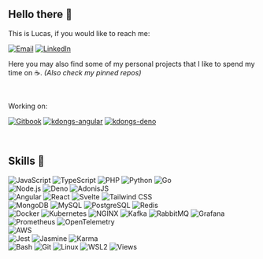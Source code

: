 ## Hello there 👋

This is Lucas, if you would like to reach me:

[![Email](https://img.shields.io/badge/Email-D14836?style=for-the-badge&logo=gmail&logoColor=white)](mailto:lfsc09@gmail.com)
[![LinkedIn](https://img.shields.io/badge/LinkedIn-0077B5?style=for-the-badge&logo=linkedin&logoColor=white)](https://www.linkedin.com/in/lfsc09/)

Here you may also find some of my personal projects that I like to spend my time on ☕. _(Also check my pinned repos)_

</br>

Working on:

[![Gitbook](https://img.shields.io/badge/Kdocs-3D9970?style=for-the-badge&logo=gitbook&logoColor=white)](https://kdongs.gitbook.io/kdocs)
[![kdongs-angular](https://img.shields.io/badge/kdongs--angular-fafafa?style=for-the-badge&logo=github&logoColor=black)](https://github.com/lfsc09/kdongs-angular)
[![kdongs-deno](https://img.shields.io/badge/kdongs--deno-fafafa?style=for-the-badge&logo=github&logoColor=black)](https://github.com/lfsc09/kdongs-deno)

</br>

## Skills 🚀

![JavaScript](https://img.shields.io/badge/Code-JavaScript-F7DF1E?style=flat&logo=javascript&logoColor=white)
![TypeScript](https://img.shields.io/badge/Code-TypeScript-007ACC?style=flat&logo=typescript&logoColor=white)
![PHP](https://img.shields.io/badge/Code-PHP-777BB4?style=flat&logo=php&logoColor=white)
![Python](https://img.shields.io/badge/Code-Python-3776AB?style=flat&logo=python&logoColor=white)
![Go](https://img.shields.io/badge/Code-Go-00ADD8?style=flat&logo=go&logoColor=white) \
![Node.js](https://img.shields.io/badge/Code-Node.js-339933?style=flat&logo=node.js&logoColor=white)
![Deno](https://img.shields.io/badge/Code-Deno-339933?style=flat&logo=deno&logoColor=white)
![AdonisJS](https://img.shields.io/badge/Code-AdonisJS-339933?style=flat&logo=adonisjs&logoColor=white) \
![Angular](https://img.shields.io/badge/Code-Angular-DD0031?style=flat&logo=angular&logoColor=white)
![React](https://img.shields.io/badge/Code-React-61DAFB?style=flat&logo=react&logoColor=black)
![Svelte](https://img.shields.io/badge/Code-Svelte-FF3E00?style=flat&logo=svelte&logoColor=white)
![Tailwind CSS](https://img.shields.io/badge/Code-Tailwind%20CSS-38B2AC?style=flat&logo=tailwind-css&logoColor=white) \
![MongoDB](https://img.shields.io/badge/DB-MongoDB-47A248?style=flat&logo=mongodb&logoColor=white)
![MySQL](https://img.shields.io/badge/DB-MySQL-4479A1?style=flat&logo=mysql&logoColor=white)
![PostgreSQL](https://img.shields.io/badge/DB-PostgreSQL-336791?style=flat&logo=postgresql&logoColor=white)
![Redis](https://img.shields.io/badge/DB-Redis-DC382D?style=flat&logo=redis&logoColor=white) \
![Docker](https://img.shields.io/badge/Tools-Docker-2496ED?style=flat&logo=docker&logoColor=white)
![Kubernetes](https://img.shields.io/badge/Tools-Kubernetes-2496ED?style=flat&logo=kubernetes&logoColor=white)
![NGINX](https://img.shields.io/badge/Tools-NGINX-009639?style=flat&logo=nginx&logoColor=white)
![Kafka](https://img.shields.io/badge/Tools-Kafka-231F20?style=flat&logo=apache-kafka&logoColor=white)
![RabbitMQ](https://img.shields.io/badge/Tools-RabbitMQ-FF6600?style=flat&logo=rabbitmq&logoColor=white)
![Grafana](https://img.shields.io/badge/Tools-Grafana-F46800?style=flat&logo=grafana&logoColor=white)
![Prometheus](https://img.shields.io/badge/Tools-Prometheus-E6522C?style=flat&logo=prometheus&logoColor=white)
![OpenTelemetry](https://img.shields.io/badge/Tools-OpenTelemetry-5E8C31?style=flat&logo=opentelemetry&logoColor=white) \
![AWS](https://img.shields.io/badge/Cloud-AWS-232F3E?style=flat&logo=amazon-aws&logoColor=white) \
![Jest](https://img.shields.io/badge/Tests-Jest-C21325?style=flat&logo=jest&logoColor=white)
![Jasmine](https://img.shields.io/badge/Tests-Jasmine-8A4182?style=flat&logo=jasmine&logoColor=white)
![Karma](https://img.shields.io/badge/Tests-Karma-2D2D2D?style=flat&logo=karma&logoColor=white) \
![Bash](https://img.shields.io/badge/Others-Bash-4EAA25?style=flat&logo=gnu-bash&logoColor=white)
![Git](https://img.shields.io/badge/Others-Git-F05032?style=flat&logo=git&logoColor=white)
![Linux](https://img.shields.io/badge/Others-Linux-FCC624?style=flat&logo=linux&logoColor=black)
![WSL2](https://img.shields.io/badge/Others-WSL2-4E9A06?style=flat&logo=linux&logoColor=white)
![Views](https://komarev.com/ghpvc/?username=lfsc09&label=Views&color=a9b40e&style=flat)
